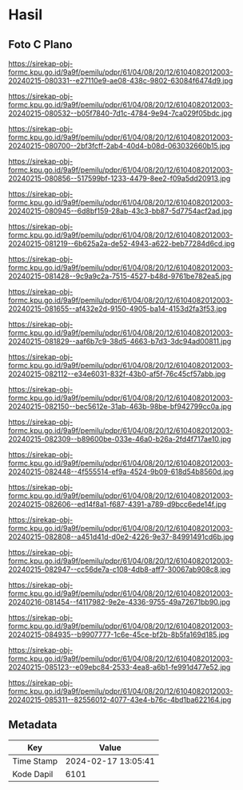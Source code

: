 # Hasil

## Foto C Plano

https://sirekap-obj-formc.kpu.go.id/9a9f/pemilu/pdpr/61/04/08/20/12/6104082012003-20240215-080331--e27110e9-ae08-438c-9802-63084f6474d9.jpg

https://sirekap-obj-formc.kpu.go.id/9a9f/pemilu/pdpr/61/04/08/20/12/6104082012003-20240215-080532--b05f7840-7d1c-4784-9e94-7ca029f05bdc.jpg

https://sirekap-obj-formc.kpu.go.id/9a9f/pemilu/pdpr/61/04/08/20/12/6104082012003-20240215-080700--2bf3fcff-2ab4-40d4-b08d-063032660b15.jpg

https://sirekap-obj-formc.kpu.go.id/9a9f/pemilu/pdpr/61/04/08/20/12/6104082012003-20240215-080856--517599bf-1233-4479-8ee2-f09a5dd20913.jpg

https://sirekap-obj-formc.kpu.go.id/9a9f/pemilu/pdpr/61/04/08/20/12/6104082012003-20240215-080945--6d8bf159-28ab-43c3-bb87-5d7754acf2ad.jpg

https://sirekap-obj-formc.kpu.go.id/9a9f/pemilu/pdpr/61/04/08/20/12/6104082012003-20240215-081219--6b625a2a-de52-4943-a622-beb77284d6cd.jpg

https://sirekap-obj-formc.kpu.go.id/9a9f/pemilu/pdpr/61/04/08/20/12/6104082012003-20240215-081428--9c9a9c2a-7515-4527-b48d-9761be782ea5.jpg

https://sirekap-obj-formc.kpu.go.id/9a9f/pemilu/pdpr/61/04/08/20/12/6104082012003-20240215-081655--af432e2d-9150-4905-ba14-4153d2fa3f53.jpg

https://sirekap-obj-formc.kpu.go.id/9a9f/pemilu/pdpr/61/04/08/20/12/6104082012003-20240215-081829--aaf6b7c9-38d5-4663-b7d3-3dc94ad00811.jpg

https://sirekap-obj-formc.kpu.go.id/9a9f/pemilu/pdpr/61/04/08/20/12/6104082012003-20240215-082112--e34e6031-832f-43b0-af5f-76c45cf57abb.jpg

https://sirekap-obj-formc.kpu.go.id/9a9f/pemilu/pdpr/61/04/08/20/12/6104082012003-20240215-082150--bec5612e-31ab-463b-98be-bf942799cc0a.jpg

https://sirekap-obj-formc.kpu.go.id/9a9f/pemilu/pdpr/61/04/08/20/12/6104082012003-20240215-082309--b89600be-033e-46a0-b26a-2fd4f717ae10.jpg

https://sirekap-obj-formc.kpu.go.id/9a9f/pemilu/pdpr/61/04/08/20/12/6104082012003-20240215-082448--4f555514-ef9a-4524-9b09-618d54b8560d.jpg

https://sirekap-obj-formc.kpu.go.id/9a9f/pemilu/pdpr/61/04/08/20/12/6104082012003-20240215-082606--ed14f8a1-f687-4391-a789-d9bcc6ede14f.jpg

https://sirekap-obj-formc.kpu.go.id/9a9f/pemilu/pdpr/61/04/08/20/12/6104082012003-20240215-082808--a451d41d-d0e2-4226-9e37-84991491cd6b.jpg

https://sirekap-obj-formc.kpu.go.id/9a9f/pemilu/pdpr/61/04/08/20/12/6104082012003-20240215-082947--cc56de7a-c108-4db8-aff7-30067ab908c8.jpg

https://sirekap-obj-formc.kpu.go.id/9a9f/pemilu/pdpr/61/04/08/20/12/6104082012003-20240216-081454--f4117982-9e2e-4336-9755-49a72671bb90.jpg

https://sirekap-obj-formc.kpu.go.id/9a9f/pemilu/pdpr/61/04/08/20/12/6104082012003-20240215-084935--b9907777-1c6e-45ce-bf2b-8b5fa169d185.jpg

https://sirekap-obj-formc.kpu.go.id/9a9f/pemilu/pdpr/61/04/08/20/12/6104082012003-20240215-085123--e09ebc84-2533-4ea8-a6b1-fe991d477e52.jpg

https://sirekap-obj-formc.kpu.go.id/9a9f/pemilu/pdpr/61/04/08/20/12/6104082012003-20240215-085311--82556012-4077-43e4-b76c-4bd1ba622164.jpg


## Metadata

| Key        | Value               |
| ---------- | ------------------- |
| Time Stamp | 2024-02-17 13:05:41 |
| Kode Dapil | 6101                |



